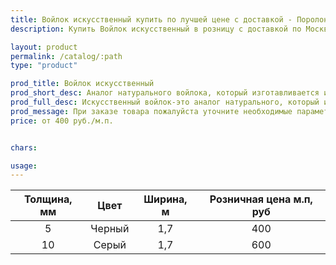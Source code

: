 ```yaml
---
title: Войлок искусственный купить по лучшей цене с доставкой - Поролоныч
description: Купить Войлок искусственный в розницу с доставкой по Москве в интернет-магазине Поролоныча.

layout: product
permalink: /catalog/:path
type: "product"

prod_title: Войлок искусственный
prod_short_desc: Аналог натурального войлока, который изготавливается из полипропилена, более дешёвый, но обладает теми же качествами.
prod_full_desc: Искусственный войлок-это аналог натурального, который изготавливается из полипропилена, он более дешёвый, но обладает теми же качествами.
prod_message: При заказе товара пожалуйста уточните необходимые параметры (марку и количество).
price: от 400 руб./м.п.


chars:

usage:
---
```

| Толщина, мм | Цвет | Ширина, м | Розничная цена м.п, руб |
|:--:|:--:|:--:|:--:|
|5|Черный|1,7|400|
|10|Серый|1,7|600|